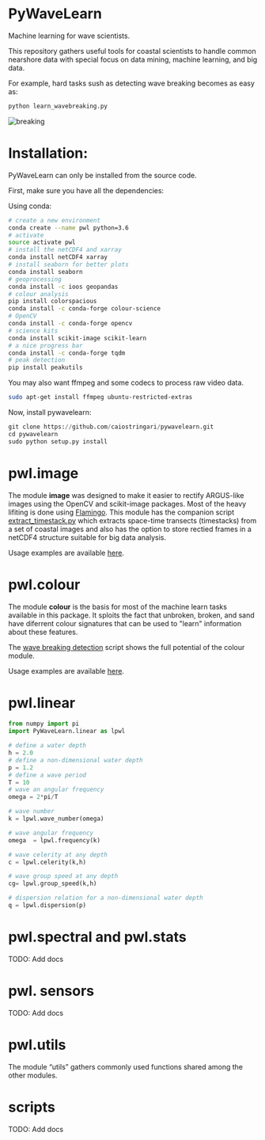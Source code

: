 # PyWaveLearn
Machine learning for wave scientists.

This repository gathers useful tools for coastal scientists to handle common nearshore data with special focus on data mining,  machine learning, and big data.

For example, hard tasks sush as detecting wave breaking becomes as easy as:

```bash
python learn_wavebreaking.py
```

![breaking](doc/image/predict_wavebreaking.gif)


# Installation:

PyWaveLearn can only be installed from the source code.

First, make sure you have all the dependencies:

Using conda:
```bash
# create a new environment
conda create --name pwl python=3.6
# activate
source activate pwl
# install the netCDF4 and xarray
conda install netCDF4 xarray
# install seaborn for better plots
conda install seaborn
# geoprocessing
conda install -c ioos geopandas
# colour analysis
pip install colorspacious
conda install -c conda-forge colour-science
# OpenCV
conda install -c conda-forge opencv
# science kits
conda install scikit-image scikit-learn
# a nice progress bar
conda install -c conda-forge tqdm
# peak detection
pip install peakutils
```

You may also want ffmpeg and some codecs to process raw video data.
```bash
sudo apt-get install ffmpeg ubuntu-restricted-extras
```

Now, install pywavelearn:

```python
git clone https://github.com/caiostringari/pywavelearn.git
cd pywavelearn
sudo python setup.py install
```

# pwl.image
The module **image** was designed to make it easier to rectify ARGUS-like
images using the OpenCV and scikit-image packages. Most of the heavy lifiting is
done using [Flamingo](http://flamingo-image.readthedocs.io/). This module has
the companion script [extract_timestack.py](scripts/extract_timestack.py) which
extracts space-time transects (timestacks) from a set of coastal images and also
has the option to store rectied frames in a netCDF4 structure suitable for big
data analysis.

Usage examples are available [here](doc/pwl_image.md).

# pwl.colour
The module **colour** is the basis for most of the machine learn tasks available
in this package. It sploits the fact that unbroken, broken, and sand have
diferrent colour signatures that can be used to "learn" information about
these features.

The [wave breaking detection](scripts/learn_wavebreaking) script shows the full
potential of the colour module.

Usage examples are available [here](doc/pwl_colour.md).


# pwl.linear
```python
from numpy import pi
import PyWaveLearn.linear as lpwl

# define a water depth
h = 2.0
# define a non-dimensional water depth
p = 1.2
# define a wave period
T = 10
# wave an angular frequency
omega = 2*pi/T

# wave number
k = lpwl.wave_number(omega)

# wave angular frequency
omega  = lpwl.frequency(k)

# wave celerity at any depth
c = lpwl.celerity(k,h)

# wave group speed at any depth
cg= lpwl.group_speed(k,h)

# dispersion relation for a non-dimensional water depth
q = lpwl.dispersion(p)
```

# pwl.spectral and pwl.stats
TODO: Add docs

# pwl. sensors
TODO: Add docs

# pwl.utils
The module “utils” gathers commonly used  functions shared among the other modules.

# scripts
TODO: Add docs
